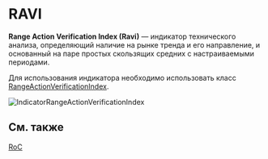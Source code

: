 # RAVI

**Range Action Verification Index (Ravi)** — индикатор технического анализа, определяющий наличие на рынке тренда и его направление, и основанный на паре простых скользящих средних с настраиваемыми периодами. 

Для использования индикатора необходимо использовать класс [RangeActionVerificationIndex](../api/StockSharp.Algo.Indicators.RangeActionVerificationIndex.html). 

![IndicatorRangeActionVerificationIndex](~/images/IndicatorRangeActionVerificationIndex.png)

## См. также

[RoC](IndicatorRateOfChange.md)
